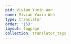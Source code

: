 ```yaml
---
pid: Vivian_Yuxin_Wen
name: Vivian Yuxin Wen
type: translator
order: '153'
layout: tagpage
collection: translator_tags
---
```

